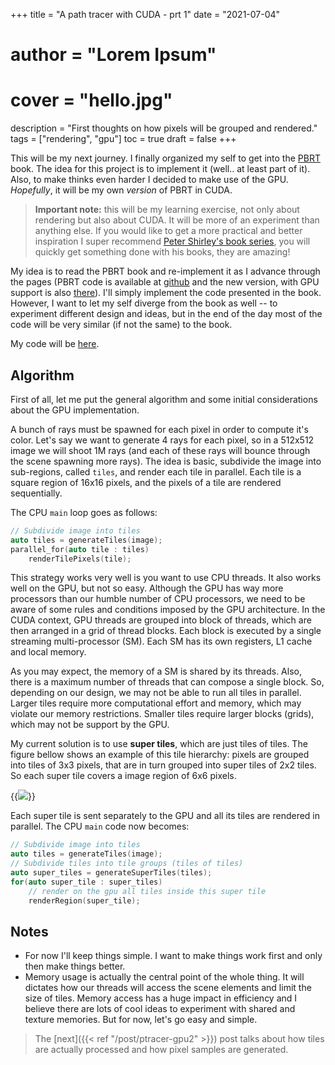 +++
title = "A path tracer with CUDA - prt 1"
date = "2021-07-04"
# author = "Lorem Ipsum"
# cover = "hello.jpg"
description = "First thoughts on how pixels will be grouped and rendered."
tags = ["rendering", "gpu"]
toc = true
draft = false
+++


This will be my next journey. I finally organized my self to get into the [PBRT](https://www.pbr-book.org/) book.
The idea for this project is to implement it (well.. at least part of it). Also, to make thinks even harder I decided
to make use of the GPU. _Hopefully_, it will be my own _version_ of PBRT in CUDA.

> **Important note:** this will be my learning exercise, not only about rendering but also about CUDA. It will be more of an experiment than anything else. If you would like to get a more practical and better inspiration I super recommend [Peter Shirley's book series](https://raytracing.github.io/), you will quickly get something done with his books, they are amazing!

My idea is to read the PBRT book and re-implement it as I advance through the pages (PBRT code is available at [github](https://github.com/mmp/pbrt-v3) and the new version, with GPU support is also [there](https://github.com/mmp/pbrt-v4)). I'll simply implement the code presented in the book. However, 
I want to let my self diverge from the book as well -- to experiment different design and ideas, but in the end of the day most of the code 
will be very similar (if not the same) to the book.

My code will be [here](https://github.com/filipecn/helios).

## Algorithm
First of all, let me put the general algorithm and some initial considerations about the GPU implementation.

A bunch of rays must be spawned for each pixel in order to compute it's color. Let's say we want to generate 4 rays 
for each pixel, so in a 512x512 image we will shoot 1M rays (and each of these rays will bounce through the scene 
spawning more rays). The idea is basic, subdivide the image into sub-regions, called `tiles`, and render each 
tile in parallel. Each tile is a square region of 16x16 pixels, and the pixels of a tile are rendered sequentially.

The CPU `main` loop goes as follows:
```cpp
// Subdivide image into tiles
auto tiles = generateTiles(image);
parallel_for(auto tile : tiles) 
    renderTilePixels(tile);
```
This strategy works very well is you want to use CPU threads. It also works well on the GPU, but not so easy. Although
the GPU has way more processors than our humble number of CPU processors, we need to be aware of some rules and 
conditions imposed by the GPU architecture.
In the CUDA context, GPU threads are grouped into block of threads, which are then arranged in a grid of thread blocks. Each block
is executed by a single streaming multi-processor (SM). Each SM has its own registers, L1 cache and local memory.

As you may expect, the memory of a SM is shared by its threads. Also, there is a maximum number of threads that can compose a 
single block. So, depending on our design, we may not be able to run all tiles in parallel. Larger tiles require more 
computational effort and memory, which may violate our memory restrictions. Smaller tiles require larger blocks (grids),
which may not be support by the GPU. 

My current solution is to use **super tiles**, which are just tiles of tiles. The figure bellow shows an example of this tile hierarchy: 
pixels are grouped into tiles of 3x3 pixels, that are in turn grouped into super tiles of 2x2 tiles. So each super tile covers a image
region of 6x6 pixels.

{{<image src="/img/posts/pbrt-cuda/tiles.svg" position="center">}}

Each super tile is sent separately to the GPU and all its tiles are rendered in parallel. The CPU `main` code now becomes:
```cpp
// Subdivide image into tiles
auto tiles = generateTiles(image);
// Subdivide tiles into tile groups (tiles of tiles)
auto super_tiles = generateSuperTiles(tiles);
for(auto super_tile : super_tiles)
    // render on the gpu all tiles inside this super tile
    renderRegion(super_tile);
```

## Notes
- For now I'll keep things simple. I want to make things work first and only then make things better.
- Memory usage is actually the central point of the whole thing. It will dictates how our threads will access the scene elements 
and limit the size of tiles. Memory access has a huge impact in efficiency and I believe there are lots of
cool ideas to experiment with shared and texture memories. But for now, let's go easy and simple.

>The [next]({{< ref "/post/ptracer-gpu2" >}}) post talks about how tiles are actually processed and how pixel samples are generated.